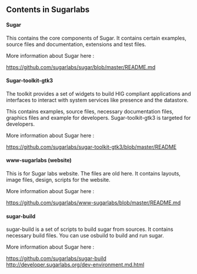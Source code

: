 <h2>Contents in Sugarlabs</h2>

<h4> Sugar </h4>

This contains the core components of Sugar. It contains certain 
examples, source files and documentation, extensions and test files. 

More information about Sugar here : 

https://github.com/sugarlabs/sugar/blob/master/README.md

<h4> Sugar-toolkit-gtk3 </h4>

The toolkit provides
a set of widgets to build HIG compliant applications and interfaces
to interact with system services like presence and the datastore.

This contains examples, source files, necessary documentation files,
graphics files and example for developers. Sugar-toolkit-gtk3 is 
targeted for developers. 

More information about Sugar here : 

https://github.com/sugarlabs/sugar-toolkit-gtk3/blob/master/README

<h4> www-sugarlabs (website) </h4>

This is for Sugar labs website. The files are old here. It contains
layouts, image files, design, scripts for the website. 

More information about Sugar here : 

https://github.com/sugarlabs/www-sugarlabs/blob/master/README.md

<h4> sugar-build </h4>

sugar-build is a set of scripts to build sugar from sources.
It contains necessary build files. You can use osbuild to build
and run sugar. 

More information about Sugar here : 

https://github.com/sugarlabs/sugar-build
http://developer.sugarlabs.org/dev-environment.md.html
